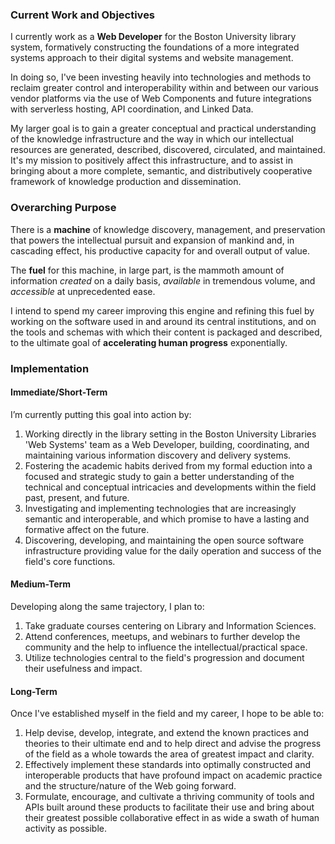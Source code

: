 ### Current Work and Objectives ###

I currently work as a **Web Developer** for the Boston University library system, 
formatively constructing the foundations of a more integrated systems approach to 
their digital systems and website management. 

In doing so, I've been investing heavily into technologies and methods to reclaim greater 
control and interoperability within and between our various vendor platforms via the use 
of Web Components and future integrations with serverless hosting, API coordination, and 
Linked Data. 

My larger goal is to gain a greater conceptual and practical understanding of the knowledge
infrastructure and the way in which our intellectual resources are generated, described, 
discovered, circulated, and maintained. It's my mission to positively affect this infrastructure,
and to assist in bringing about a more complete, semantic, and distributively cooperative
framework of knowledge production and dissemination. 


### Overarching Purpose ###

There is a **machine** of knowledge discovery, management, and preservation that
powers the intellectual pursuit and expansion of mankind and, in cascading
effect, his productive capacity for and overall output of value.

The **fuel** for this machine, in large part, is the mammoth amount of
information _created_ on a daily basis, _available_ in tremendous volume, and
_accessible_ at unprecedented ease.

I intend to spend my career improving this engine and refining this fuel by
working on the software used in and around its central institutions, and on the
tools and schemas with which their content is packaged and described, to the
ultimate goal of **accelerating human progress** exponentially.  

### Implementation ###

#### Immediate/Short-Term ####

I’m currently putting this goal into action by:

  1. Working directly in the library setting in the Boston University Libraries 'Web Systems'
     team as a Web Developer, building, coordinating, and maintaining 
     various information discovery and delivery systems. 
  2. Fostering the academic habits derived from my formal eduction into a focused and 
     strategic study to gain a better understanding of the technical and conceptual 
     intricacies and developments within the field past, present, and future.
  3. Investigating and implementing technologies that are increasingly semantic and 
     interoperable, and which promise to have a lasting and formative affect on the future.
  4. Discovering, developing, and maintaining the open source software infrastructure
     providing value for the daily operation and success of the field's core functions.

#### Medium-Term ####

Developing along the same trajectory, I plan to:

  1. Take graduate courses centering on Library and Information Sciences.
  2. Attend conferences, meetups, and webinars to further develop the community and 
     the help to influence the intellectual/practical space.
  3. Utilize technologies central to the field's progression and document their 
     usefulness and impact. 

#### Long-Term ####

Once I've established myself in the field and my career, I hope to be able to:

  1. Help devise, develop, integrate, and extend the known practices and
     theories to their ultimate end and to help direct and advise the progress
     of the field as a whole towards the area of greatest impact and clarity.
  2. Effectively implement these standards into optimally constructed and interoperable
     products that have profound impact on academic practice and the structure/nature 
     of the Web going forward.
  3. Formulate, encourage, and cultivate a thriving community of tools and APIs
     built around these products to facilitate their use and bring about their
     greatest possible collaborative effect in as wide a swath of human activity
     as possible.
